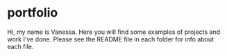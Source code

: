 # portfolio

Hi, my name is Vanessa. Here you will find some examples of projects and work I've done.
Please see the README file in each folder for info about each file.
